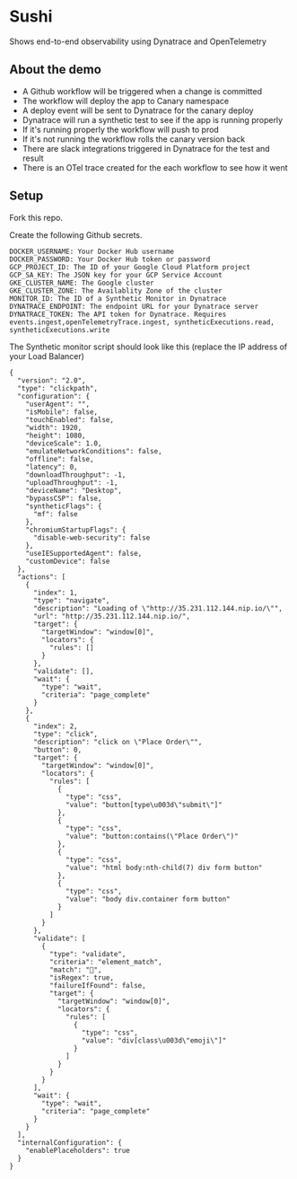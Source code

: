 # Sushi

Shows end-to-end observability using Dynatrace and OpenTelemetry 

## About the demo

- A Github workflow will be triggered when a change is committed
- The workflow will deploy the app to Canary namespace
- A deploy event will be sent to Dynatrace for the canary deploy
- Dynatrace will run a synthetic test to see if the app is running properly
- If it's running properly the workflow will push to prod
- If it's not running the workflow rolls the canary version back
- There are slack integrations triggered in Dynatrace for the test and result
- There is an OTel trace created for the each workflow to see how it went

## Setup

Fork this repo.

Create the following Github secrets.

```
DOCKER_USERNAME: Your Docker Hub username
DOCKER_PASSWORD: Your Docker Hub token or password
GCP_PROJECT_ID: The ID of your Google Cloud Platform project
GCP_SA_KEY: The JSON key for your GCP Service Account
GKE_CLUSTER_NAME: The Google cluster
GKE_CLUSTER_ZONE: The Availablity Zone of the cluster
MONITOR_ID: The ID of a Synthetic Monitor in Dynatrace
DYNATRACE_ENDPOINT: The endpoint URL for your Dynatrace server
DYNATRACE_TOKEN: The API token for Dynatrace. Requires events.ingest,openTelemetryTrace.ingest, syntheticExecutions.read, syntheticExecutions.write
```

The Synthetic monitor script should look like this (replace the IP address of your Load Balancer)

```
{
  "version": "2.0",
  "type": "clickpath",
  "configuration": {
    "userAgent": "",
    "isMobile": false,
    "touchEnabled": false,
    "width": 1920,
    "height": 1080,
    "deviceScale": 1.0,
    "emulateNetworkConditions": false,
    "offline": false,
    "latency": 0,
    "downloadThroughput": -1,
    "uploadThroughput": -1,
    "deviceName": "Desktop",
    "bypassCSP": false,
    "syntheticFlags": {
      "mf": false
    },
    "chromiumStartupFlags": {
      "disable-web-security": false
    },
    "useIESupportedAgent": false,
    "customDevice": false
  },
  "actions": [
    {
      "index": 1,
      "type": "navigate",
      "description": "Loading of \"http://35.231.112.144.nip.io/\"",
      "url": "http://35.231.112.144.nip.io/",
      "target": {
        "targetWindow": "window[0]",
        "locators": {
          "rules": []
        }
      },
      "validate": [],
      "wait": {
        "type": "wait",
        "criteria": "page_complete"
      }
    },
    {
      "index": 2,
      "type": "click",
      "description": "click on \"Place Order\"",
      "button": 0,
      "target": {
        "targetWindow": "window[0]",
        "locators": {
          "rules": [
            {
              "type": "css",
              "value": "button[type\u003d\"submit\"]"
            },
            {
              "type": "css",
              "value": "button:contains(\"Place Order\")"
            },
            {
              "type": "css",
              "value": "html body:nth-child(7) div form button"
            },
            {
              "type": "css",
              "value": "body div.container form button"
            }
          ]
        }
      },
      "validate": [
        {
          "type": "validate",
          "criteria": "element_match",
          "match": "🍣",
          "isRegex": true,
          "failureIfFound": false,
          "target": {
            "targetWindow": "window[0]",
            "locators": {
              "rules": [
                {
                  "type": "css",
                  "value": "div[class\u003d\"emoji\"]"
                }
              ]
            }
          }
        }
      ],
      "wait": {
        "type": "wait",
        "criteria": "page_complete"
      }
    }
  ],
  "internalConfiguration": {
    "enablePlaceholders": true
  }
}
```





